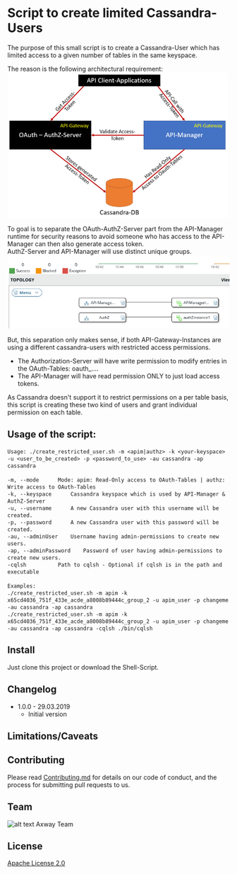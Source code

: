 # Script to create limited Cassandra-Users

The purpose of this small script is to create a Cassandra-User which has limited access to a given number of tables in the same keyspace.  

The reason is the following architectural requirement:
![API-Manager Swagger-Promote overview]( https://github.com/Axway-API-Management-Plus/create-restricted-cassandra-user/blob/master/doc/architecture_overview.png )

To goal is to separate the OAuth-AuthZ-Server part from the API-Manager runtime for security reasons to avoid someone who has access to the API-Manager can then also generate access token.  
AuthZ-Server and API-Manager will use distinct unique groups.
![API-Manager Swagger-Promote overview]( https://github.com/Axway-API-Management-Plus/create-restricted-cassandra-user/blob/master/doc/authz_and_manager_group.png )

But, this separation only makes sense, if both API-Gateway-Instances are using a different cassandra-users with restricted access permissions.  
- The Authorization-Server will have write permission to modify entries in the OAuth-Tables: oauth_....
- The API-Manager will have read permission ONLY to just load access tokens.    

As Cassandra doesn't support it to restrict permissions on a per table basis, this script is creating these two kind of users and grant individual permission on each table.   

## Usage of the script:
```
Usage: ./create_restricted_user.sh -m <apim|authz> -k <your-keyspace> -u <user_to_be_created> -p <password_to_use> -au cassandra -ap cassandra

-m, --mode		Mode: apim: Read-Only access to OAuth-Tables | authz: Write access to OAuth-Tables
-k, --keyspace		Cassandra keyspace which is used by API-Manager & AuthZ-Server
-u, --username		A new Cassandra user with this username will be created.
-p, --password		A new Cassandra user with this password will be created.
-au, --adminUser  	Username having admin-permissions to create new users.
-ap, --adminPassword	Password of user having admin-permissions to create new users.
-cqlsh			Path to cqlsh - Optional if cqlsh is in the path and executable

Examples: 
./create_restricted_user.sh -m apim -k x65cd4036_751f_433e_acde_a8008b89444c_group_2 -u apim_user -p changeme -au cassandra -ap cassandra
./create_restricted_user.sh -m apim -k x65cd4036_751f_433e_acde_a8008b89444c_group_2 -u apim_user -p changeme -au cassandra -ap cassandra -cqlsh ./bin/cqlsh
```


## Install
Just clone this project or download the Shell-Script.

## Changelog
- 1.0.0 - 29.03.2019
  - Initial version

## Limitations/Caveats

## Contributing

Please read [Contributing.md](https://github.com/Axway-API-Management-Plus/Common/blob/master/Contributing.md) for details on our code of conduct, and the process for submitting pull requests to us.

## Team

![alt text][Axwaylogo] Axway Team

[Axwaylogo]: https://github.com/Axway-API-Management/Common/blob/master/img/AxwayLogoSmall.png  "Axway logo"


## License
[Apache License 2.0](/LICENSE)
